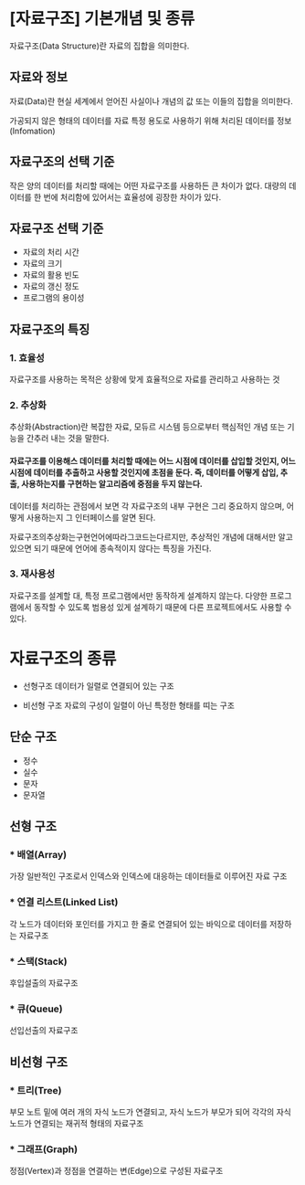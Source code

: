 # [자료구조] 기본개념 및 종류

자료구조(Data Structure)란 자료의 집합을 의미한다.

## 자료와 정보
자료(Data)란 현실 세계에서 얻어진 사실이나 개념의 값 또는 이들의 집합을 의미한다.

가공되지 않은 형태의 데이터를 자료
특정 용도로 사용하기 위해 처리된 데이터를 정보(Infomation)

## 자료구조의 선택 기준
작은 양의 데이터를 처리할 때에는 어떤 자료구조를 사용하든 큰 차이가 없다.
대량의 데이터를 한 번에 처리함에 있어서는 효율성에 굉장한 차이가 있다.

## 자료구조 선택 기준
* 자료의 처리 시간
* 자료의 크기
* 자료의 활용 빈도
* 자료의 갱신 정도
* 프로그램의 용이성

## 자료구조의 특징
### 1. 효율성
자료구조를 사용하는 목적은 상황에 맞게 효율적으로 자료를 관리하고 사용하는 것

### 2. 추상화
추상화(Abstraction)란 복잡한 자료, 모듀르 시스템 등으로부터 핵심적인 개념 또는 기능을 간추러 내는 것을 말한다.

#### 자료구조를 이용해스 데이터를 처리할 때에는 어느 시점에 데이터를 삽입할 것인지, 어느 시점에 데이터를 추출하고 사용할 것인지에 초점을 둔다. 즉, 데이터를 어떻게 삽입, 추출, 사용하는지를 구현하는 알고리즘에 중점을 두지 않는다.

데이터를 처리하는 관점에서 보면 각 자료구조의 내부 구현은 그리 중요하지 않으며, 어떻게 사용하는지 그 인터페이스를 알면 된다.

자료구조의추상화는구현언어에따라그코드는다르지만, 추상적인 개념에 대해서만 알고 있으면 되기 때문에 언어에 종속적이지 않다는 특징을 가진다.

### 3. 재사용성
자료구조를 설계할 대, 특정 프로그램에서만 동작하게 설계하지 않는다. 다양한 프로그램에서 동작할 수 있도록 범용성 있게 설계하기 때문에 다른 프로젝트에서도 사용할 수 있다.

# 자료구조의 종류
* 선형구조
데이터가 일렬로 연결되어 있는 구조

* 비선형 구조
자료의 구성이 일렬이 아닌 특정한 형태를 띠는 구조

## 단순 구조
* 정수 
* 실수
* 문자
* 문자열

## 선형 구조
### * 배열(Array)
가장 일반적인 구조로서 인덱스와 인덱스에 대응하는 데이터들로 이루어진 자료 구조

### * 연결 리스트(Linked List)
각 노드가 데이터와 포인터를 가지고 한 줄로 연결되어 있는 바익으로 데이터를 저장하는 자료구조

### * 스택(Stack)
후입설출의 자료구조

### * 큐(Queue)
선입선출의 자료구조


## 비선형 구조
### * 트리(Tree)
부모 노트 밑에 여러 개의 자식 노드가 연결되고, 자식 노드가 부모가 되어 각각의 자식 노드가 연결되는 재귀적 형태의 자료구조

### * 그래프(Graph)
정점(Vertex)과 정점을 연결하는 변(Edge)으로 구성된 자료구조
